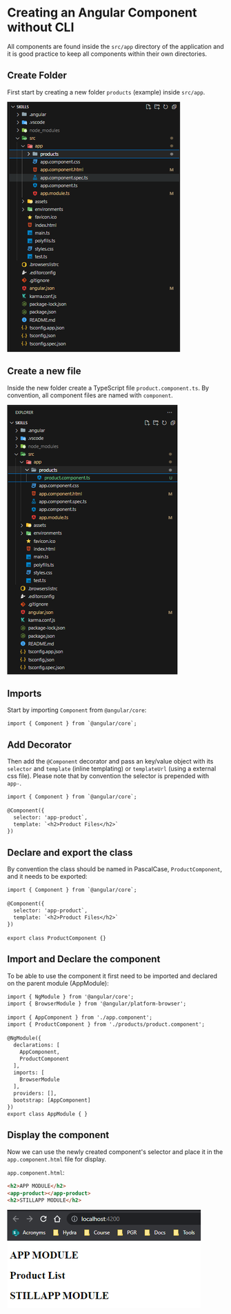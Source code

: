 # Creating an Angular Component without CLI

All components are found inside the `src/app` directory of the application and it is good practice to keep all components within their own directories.

## Create Folder

First start by creating a new folder `products` (example) inside `src/app`.

![New Folder](img/new-folder.png)

## Create a new file

Inside the new folder create a TypeScript file `product.component.ts`. By convention, all component files are named with `component`.

![New File](img/new-file.png)

## Imports

Start by importing `Component` from `@angular/core`:

```JS
import { Component } from `@angular/core`;
```

## Add Decorator

Then add the `@Component` decorator and pass an key/value object with its `selector` and `template` (inline templating) or `templateUrl` (using a external css file). Please note that by convention the selector is prepended with `app-`.

```JS
import { Component } from `@angular/core`;

@Component({
  selector: 'app-product`,
  template: `<h2>Product Files</h2>`
})
```

## Declare and export the class

By convention the class should be named in PascalCase, `ProductComponent`, and it needs to be exported:

```JS
import { Component } from `@angular/core`;

@Component({
  selector: 'app-product`,
  template: `<h2>Product Files</h2>`
})

export class ProductComponent {}
```

## Import and Declare the component

To be able to use the component it first need to be imported and declared on the parent module (AppModule):

```JS
import { NgModule } from '@angular/core';
import { BrowserModule } from '@angular/platform-browser';

import { AppComponent } from './app.component';
import { ProductComponent } from './products/product.component';

@NgModule({
  declarations: [
    AppComponent,
    ProductComponent
  ],
  imports: [
    BrowserModule
  ],
  providers: [],
  bootstrap: [AppComponent]
})
export class AppModule { }
```

## Display the component

Now we can use the newly created component's selector and place it in the `app.component.html` file for display.

`app.component.html`:

```HTML
<h2>APP MODULE</h2>
<app-product></app-product>
<h2>STILLAPP MODULE</h2>
```

![Product Component](img/app-product.png)
